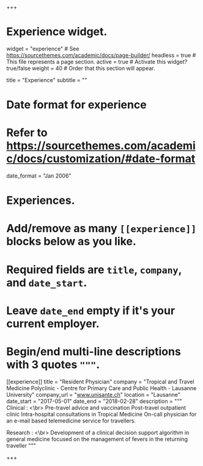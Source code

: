 +++
# Experience widget.
widget = "experience"  # See https://sourcethemes.com/academic/docs/page-builder/
headless = true  # This file represents a page section.
active = true  # Activate this widget? true/false
weight = 40  # Order that this section will appear.

title = "Experience"
subtitle = ""

# Date format for experience
#   Refer to https://sourcethemes.com/academic/docs/customization/#date-format
date_format = "Jan 2006"

# Experiences.
#   Add/remove as many `[[experience]]` blocks below as you like.
#   Required fields are `title`, `company`, and `date_start`.
#   Leave `date_end` empty if it's your current employer.
#   Begin/end multi-line descriptions with 3 quotes `"""`.
[[experience]]
  title = "Resident Physician"
  company = "Tropical and Travel Medicine Polyclinic - Centre for Primary Care and Public Health - Lausanne University"
  company_url = "www.unisante.ch"
  location = "Lausanne"
  date_start = "2017-05-01"
  date_end = "2018-02-28"
  description = """
  Clinical : <\br>
Pre-travel advice and vaccination
Post-travel outpatient clinic
Intra-hospital consultations in Tropical Medicine
On-call physician for an e-mail based telemedicine service for travellers.  

Research : <\br>
Development of a clinical decision support algorithm in general medicine focused on the management
of fevers in the returning traveller
  """


+++
